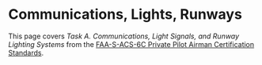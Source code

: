 # Communications, Lights, Runways

This page covers *Task A. Communications, Light Signals, and Runway Lighting Systems* from the [FAA-S-ACS-6C Private Pilot Airman Certification Standards](https://www.faa.gov/training_testing/testing/acs/private_airplane_acs_6.pdf).

<!--@include: ./docs/src/includes/airport-operations/obtaining-radio-frequencies.md | shift:1-->
